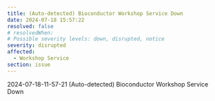 ```yaml
---
title: (Auto-detected) Bioconductor Workshop Service Down
date: 2024-07-18 15:57:22
resolved: false
# resolvedWhen: 
# Possible severity levels: down, disrupted, notice
severity: disrupted
affected:
  - Workshop Service
section: issue
---
```


2024-07-18-11-57-21 (Auto-detected) Bioconductor Workshop Service Down

